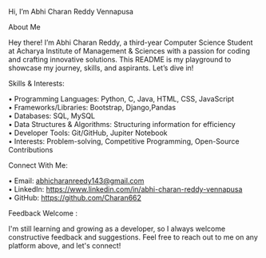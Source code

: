 Hi, I’m Abhi Charan Reddy Vennapusa     

About Me

Hey there! I’m Abhi Charan Reddy, a third-year Computer Science Student at Acharya Institute of Management & Sciences with a passion for coding and crafting innovative solutions. This README is my playground to showcase my journey, skills, and aspirants. Let’s dive in!

Skills & Interests:

•	Programming Languages: Python, C, Java, HTML, CSS, JavaScript           
•	Frameworks/Libraries: Bootstrap, Django,Pandas        
•	Databases: SQL, MySQL        
•	Data Structures & Algorithms: Structuring information for efficiency       
•	Developer Tools: Git/GitHub, Jupiter Notebook       
•	Interests: Problem-solving, Competitive Programming, Open-Source Contributions  

Connect With Me:

•	Email: abhicharanreedy143@gmail.com      
•	LinkedIn: https://www.linkedin.com/in/abhi-charan-reddy-vennapusa         
•	GitHub: https://github.com/Charan662

Feedback Welcome :

I'm still learning and growing as a developer, so I always welcome constructive feedback and suggestions. Feel free to reach out to me on any platform above, and let's connect!
